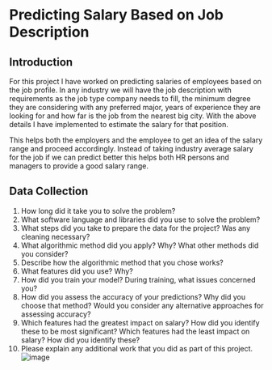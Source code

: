 # Predicting Salary Based on Job Description
## Introduction
For this project I have worked on predicting salaries of employees based on the job profile. In any industry we will have the job description with requirements as the job type company needs to fill, the minimum degree they are considering with any preferred major,  years of experience they are looking for and how far is the job from the nearest big city. With the above details I have implemented to estimate the salary for that position. 

This helps both the employers and the employee to get an idea of the salary range and proceed accordingly. Instead of taking industry average salary for the job if we can predict better this helps both HR persons and managers to provide a good salary range. 

## Data Collection


1. How long did it take you to solve the problem?
2. What software language and libraries did you use to solve the problem?
3. What steps did you take to prepare the data for the project? Was any cleaning necessary?
4. What algorithmic method did you apply? Why? What other methods did you consider?
5. Describe how the algorithmic method that you chose works?
6. What features did you use? Why?
7. How did you train your model? During training, what issues concerned you?
8. How did you assess the accuracy of your predictions? Why did you choose that method?
Would you consider any alternative approaches for assessing accuracy?
9. Which features had the greatest impact on salary? How did you identify these to be most
significant? Which features had the least impact on salary? How did you identify these?
10. Please explain any additional work that you did as part of this project.
![image](https://user-images.githubusercontent.com/22568418/110964926-b7752800-8321-11eb-8cd8-9e9e844d4365.png)
